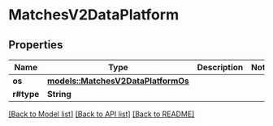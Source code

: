 # MatchesV2DataPlatform

## Properties

Name | Type | Description | Notes
------------ | ------------- | ------------- | -------------
**os** | [**models::MatchesV2DataPlatformOs**](MatchesV2DataPlatformOs.md) |  | 
**r#type** | **String** |  | 

[[Back to Model list]](../README.md#documentation-for-models) [[Back to API list]](../README.md#documentation-for-api-endpoints) [[Back to README]](../README.md)


